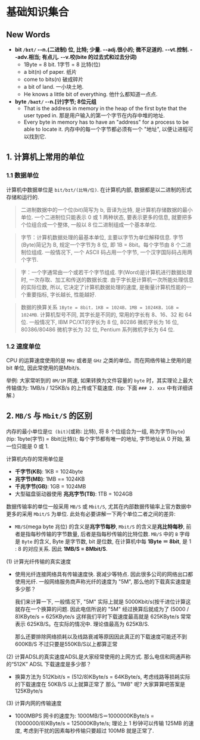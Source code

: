 # 基础知识集合



## New Words
- **bit `/bɪt/` --n.(二进制) 位, 比特; 少量. --adj.很小的; 微不足道的.**
  **--vt.控制. --adv.相当; 有点儿. --v.咬(bite 的过去式和过去分词)**
    + 1Byte = 8 bit. 1字节 = 8 比特(位)
    + a bit(n) of paper. 纸片
    + come to bits(n) 破成碎片
    + a bit of land. 一小块土地.
    + He knows a little bit of everything. 他什么都知道一点点.
- **byte `/baɪt/` --n.[计]字节; 8位元组**
    + That is the address in memory in the heap of the first byte that
      the user typed in. 那是用户输入的第一个字节在内存中堆的地址.
    + Every byte in memory has to have an "address" for a process to
      be able to locate it. 内存中的每一个字节都必须有一个 "地址",
      以便让进程可以找到它.







## 1. 计算机上常用的单位

### 1.1 数据单位
计算机中数据单位是 `bit/bɪt/(比特/位)`. 在计算机内部, 数据都是以二进制的形式存储和运行的.

> 二进制数据中的一个位(bit)简写为 b, 音译为比特, 是计算机存储数据的最小单位. 一个二进制位只能表示 0 或 1 两种状态, 要表示更多的信息, 就要把多个位组合成一个整体, 一般以 8 位二进制组成一个基本单位. 

> 字节：计算机数据处理的最基本单位, 主要以字节为单位解释信息. 字节(Byte)简记为 B, 规定一个字节为 8 位, 即 1B = 8bit。每个字节由 8 个二进制位组成. 一般情况下, 一个 ASCII 码占用一个字节, 一个汉字国际码占用两个字节. 

> 字：一个字通常由一个或若干个字节组成. 字(Word)是计算机进行数据处理时, 一次存取、加工和传送的数据长度. 由于字长是计算机一次所能处理信息的实际位数, 所以, 它决定了计算机数据处理的速度, 是衡量计算机性能的一个重要指标, 字长越长, 性能越好. 

> 数据的换算关系
`1Byte = 8bit，1KB = 1024B，1MB = 1024KB，1GB = 1024MB`. 
计算机型号不同, 其字长是不同的, 常用的字长有 8、16、32 和 64 位. 一般情况下, IBM PC/XT的字长为 8 位, 80286 微机字长为 16 位, 80386/80486 微机字长为 32 位, Pentium 系列微机字长为 64 位. 

### 1.2 速度单位

CPU 的运算速度使用的是 `MHz` 或者是 `GHz` 之类的单位。而在网络传输上使用的是 bit 单位, 因此常使用的是Mbit/s.

举例: 大家常听到的 `8M/1M` 网速, 如果转换为文件容量的 `byte` 时，其实理论上最大传输值为: 1MB/s / 125KB/s 的上传或下载速度. (tip: 下面
`### 2. xxx` 中有详细讲解.) 


## 2. `MB/S` 与 `Mbit/S` 的区别
内存的最小单位是`位 (bit)`(或称: 比特), 将 8 个位组合为一组,
称为字节(`byte`) (tip: 1byte(字节) = 8bit(比特)); 
每个字节都有唯一的地址, 字节地址从 0 开始, 第一位只能是 0 或 1.

计算机内存的常用单位是 
+ **千字节(KB)**: 1KB = 1024byte
+ **兆字节(MB)**: 1MB == 1024KB
+ **千兆字节(GB)**: 1GB = 1024MB
+ 大型磁盘驱动器使用 **兆兆字节(TB)**: 1TB = 1024GB

数据传输率的单位一般采用 `MB/S` 或 `Mbit/S`,
尤其在内部数据传输率上官方数据中更多的采用 `Mbit/S` 为单位.
此处有必要讲解一下两个单位二者之间的差异:
+ `MB/S`(mega byte 兆位) 的含义是**兆字节每秒**, `Mbit/S`
的含义是**兆比特每秒**, 前者是指每秒传输的字节数量, 后者是指每秒传输的比特位数.
`MB/S` 中的 `B` 字母是 `Byte` 的含义, Byte 是字节数, bit 是位数,
在计算机中每 **1Byte ＝ 8bit**, 是 1 : 8 的对应关系.
因此 **1MB/S = 8Mbit/S**. 

(1) 计算光纤传输的真实速度 
+ 使用光纤连接网络具有传输速度快. 衰减少等特点. 因此很多公司的网络出口都使用光纤.
  一般网络服务商声称光纤的速度为 "5M", 那么他的下载真实速度是多少那？
  
  我们来计算一下, 一般情况下, "5M" 实际上就是 5000Kbit/s(按千进位计算这就存在一个换算的问题. 因此电信所说的 "5M" 经过换算后就成为了 (5000 / 8)KByte/s = 625KByte/s 这样我们平时下载速度最高就是 625KByte/s 常常表示 625KB/S。在实际的情况中. 理论值最高为 625KB/S.
  
  那么还要排除网络损耗以及线路衰减等原因因此真正的下载速度可能还不到600KB/S 不过只要是550KB/S以上都算正常 

(2) 计算ADSL的真实速度ADSL是大家经常使用的上网方式. 那么电信和网通声称的“512K” ADSL 下载速度是多少那？ 

+ 换算方法为 512Kbit/s = (512/8)KByte/s = 64KByte/s, 考虑线路等损耗实际的下载速度在 50KB/S 以上就算正常了 那么 "1MB" 呢?
  大家算算吧答案是 125KByte/s 

(3) 计算内网的传输速度 
+ 1000MBPS 网卡的速度为: 1000MB/S＝1000000KByte/s = (1000000/8)KByte/s = 125000KByte/s; 理论上 1 秒钟可以传输 125MB 的速度, 考虑到干扰的因素每秒传输只要超过 100MB 就是正常了.
